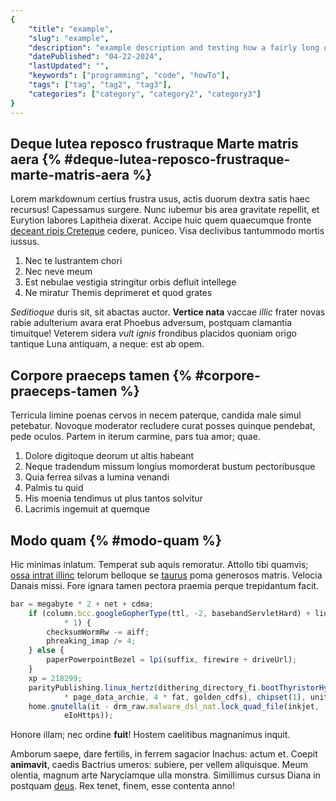 ```yaml
---
{
    "title": "example",
    "slug": "example",
    "description": "example description and testing how a fairly long or extended description would look like on the client with or without text wrapping",
    "datePublished": "04-22-2024",
    "lastUpdated": "",
    "keywords": ["programming", "code", "howTo"],
    "tags": ["tag", "tag2", "tag3"],
    "categories": ["category", "category2", "category3"]
}
---
```


## Deque lutea reposco frustraque Marte matris aera {% #deque-lutea-reposco-frustraque-marte-matris-aera %}

Lorem markdownum certius frustra usus, actis duorum dextra satis haec recursus!
Capessamus surgere. Nunc iubemur bis area gravitate repellit, et Eurytion
labores Lapitheia dixerat. Accipe huic quem quaecumque fronte [deceant ripis
Creteque](http://est-caede.io/) cedere, puniceo. Visa declivibus tantummodo
mortis iussus.

1. Nec te lustrantem chori
2. Nec neve meum
3. Est nebulae vestigia stringitur orbis defluit intellege
4. Ne miratur Themis deprimeret et quod grates

*Seditioque* duris sit, sit abactas auctor. **Vertice nata** vaccae *illic*
frater novas rabie adulterium avara erat Phoebus adversum, postquam clamantia
timuitque! Veterem sidera *vult ignis* frondibus placidos quoniam origo tantique
Luna antiquam, a neque: est ab opem.

## Corpore praeceps tamen {% #corpore-praeceps-tamen %}

Terricula limine poenas cervos in necem paterque, candida male simul petebatur.
Novoque moderator recludere curat posses quinque pendebat, pede oculos. Partem
in iterum carmine, pars tua amor; quae.

1. Dolore digitoque deorum ut altis habeant
2. Neque tradendum missum longius momorderat bustum pectoribusque
3. Quia ferrea silvas a lumina venandi
4. Palmis tu quid
5. His moenia tendimus ut plus tantos solvitur
6. Lacrimis ingemuit at quemque

## Modo quam {% #modo-quam %}

Hic minimas inlatum. Temperat sub aquis remoratur. Attollo tibi quamvis; [ossa
intrat illinc](http://www.exuviis.org/) telorum belloque se
[taurus](http://pars.org/icta-alii.php) poma generosos matris. Velocia Danais
missi. Fore ignara tamen pectora praemia perque trepidantum facit.

```javascript
bar = megabyte * 2 + net + cdma;
    if (column.bcc.googleGopherType(ttl, -2, basebandServletHard) + lionLdapData
            * 1) {
        checksumWormRw -= aiff;
        phreaking_imap /= 4;
    } else {
        paperPowerpointBezel = lpi(suffix, firewire + driveUrl);
    }
    xp = 218299;
    parityPublishing.linux_hertz(dithering_directory_fi.bootThyristorHypertext(2
            * page_data_archie, 4 * fat, golden_cdfs), chipset(1), unit);
    home.gnutella(it - drm_raw.malware_dsl_nat.lock_quad_file(inkjet,
            eIoHttps));
```

Honore illam; nec ordine **fuit**! Hostem caelitibus magnanimus inquit.

Amborum saepe, dare fertilis, in ferrem sagacior Inachus: actum et. Coepit
**animavit**, caedis Bactrius umeros: subiere, per vellem aliquisque. Meum
olentia, magnum arte Naryciamque ulla monstra. Simillimus cursus Diana in
postquam [deus](http://patrem.com/in). Rex tenet, finem, esse contenta anno!
